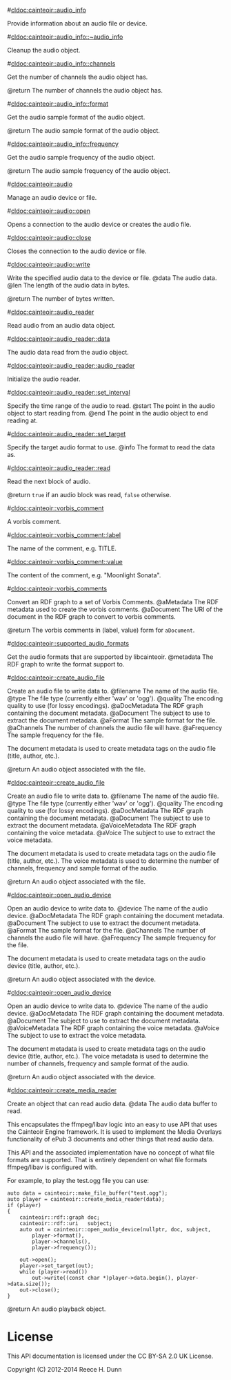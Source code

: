 #<cldoc:cainteoir::audio_info>

Provide information about an audio file or device.

#<cldoc:cainteoir::audio_info::~audio_info>

Cleanup the audio object.

#<cldoc:cainteoir::audio_info::channels>

Get the number of channels the audio object has.

@return The number of channels the audio object has.

#<cldoc:cainteoir::audio_info::format>

Get the audio sample format of the audio object.

@return The audio sample format of the audio object.

#<cldoc:cainteoir::audio_info::frequency>

Get the audio sample frequency of the audio object.

@return The audio sample frequency of the audio object.

#<cldoc:cainteoir::audio>

Manage an audio device or file.

#<cldoc:cainteoir::audio::open>

Opens a connection to the audio device or creates the audio file.

#<cldoc:cainteoir::audio::close>

Closes the connection to the audio device or file.

#<cldoc:cainteoir::audio::write>

Write the specified audio data to the device or file.
@data The audio data.
@len  The length of the audio data in bytes.

@return The number of bytes written.

#<cldoc:cainteoir::audio_reader>

Read audio from an audio data object.

#<cldoc:cainteoir::audio_reader::data>

The audio data read from the audio object.

#<cldoc:cainteoir::audio_reader::audio_reader>

Initialize the audio reader.

#<cldoc:cainteoir::audio_reader::set_interval>

Specify the time range of the audio to read.
@start The point in the audio object to start reading from.
@end   The point in the audio object to end reading at.

#<cldoc:cainteoir::audio_reader::set_target>

Specify the target audio format to use.
@info  The format to read the data as.

#<cldoc:cainteoir::audio_reader::read>

Read the next block of audio.

@return `true` if an audio block was read, `false` otherwise.

#<cldoc:cainteoir::vorbis_comment>

A vorbis comment.

#<cldoc:cainteoir::vorbis_comment::label>

The name of the comment, e.g. TITLE.

#<cldoc:cainteoir::vorbis_comment::value>

The content of the comment, e.g. "Moonlight Sonata".

#<cldoc:cainteoir::vorbis_comments>

Convert an RDF graph to a set of Vorbis Comments.
@aMetadata The RDF metadata used to create the vorbis comments.
@aDocument The URI of the document in the RDF graph to convert to vorbis comments.

@return The vorbis comments in (label, value) form for `aDocument`.

#<cldoc:cainteoir::supported_audio_formats>

Get the audio formats that are supported by libcainteoir.
@metadata The RDF graph to write the format support to.

#<cldoc:cainteoir::create_audio_file>

Create an audio file to write data to.
@filename       The name of the audio file.
@type           The file type (currently either 'wav' or 'ogg').
@quality        The encoding quality to use (for lossy encodings).
@aDocMetadata   The RDF graph containing the document metadata.
@aDocument      The subject to use to extract the document metadata.
@aFormat        The sample format for the file.
@aChannels      The number of channels the audio file will have.
@aFrequency     The sample frequency for the file.

The document metadata is used to create metadata tags on the audio file
(title, author, etc.).

@return An audio object associated with the file.

#<cldoc:cainteoir::create_audio_file>

Create an audio file to write data to.
@filename       The name of the audio file.
@type           The file type (currently either 'wav' or 'ogg').
@quality        The encoding quality to use (for lossy encodings).
@aDocMetadata   The RDF graph containing the document metadata.
@aDocument      The subject to use to extract the document metadata.
@aVoiceMetadata The RDF graph containing the voice metadata.
@aVoice         The subject to use to extract the voice metadata.

The document metadata is used to create metadata tags on the audio file
(title, author, etc.). The voice metadata is used to determine the number
of channels, frequency and sample format of the audio.

@return An audio object associated with the file.

#<cldoc:cainteoir::open_audio_device>

Open an audio device to write data to.
@device         The name of the audio device.
@aDocMetadata   The RDF graph containing the document metadata.
@aDocument      The subject to use to extract the document metadata.
@aFormat        The sample format for the file.
@aChannels      The number of channels the audio file will have.
@aFrequency     The sample frequency for the file.

The document metadata is used to create metadata tags on the audio device
(title, author, etc.).

@return An audio object associated with the device.

#<cldoc:cainteoir::open_audio_device>

Open an audio device to write data to.
@device         The name of the audio device.
@aDocMetadata   The RDF graph containing the document metadata.
@aDocument      The subject to use to extract the document metadata.
@aVoiceMetadata The RDF graph containing the voice metadata.
@aVoice         The subject to use to extract the voice metadata.

The document metadata is used to create metadata tags on the audio device
(title, author, etc.). The voice metadata is used to determine the number
of channels, frequency and sample format of the audio.

@return An audio object associated with the device.

#<cldoc:cainteoir::create_media_reader>

Create an object that can read audio data.
@data The audio data buffer to read.

This encapsulates the ffmpeg/libav logic into an easy to use API that uses the
Cainteoir Engine framework. It is used to implement the Media Overlays
functionality of ePub 3 documents and other things that read audio data.

This API and the associated implementation have no concept of what file
formats are supported. That is entirely dependent on what file formats
ffmpeg/libav is configured with.

For example, to play the test.ogg file you can use:

	auto data = cainteoir::make_file_buffer("test.ogg");
	auto player = cainteoir::create_media_reader(data);
	if (player)
	{
		cainteoir::rdf::graph doc;
		cainteoir::rdf::uri   subject;
		auto out = cainteoir::open_audio_device(nullptr, doc, subject,
			player->format(),
			player->channels(),
			player->frequency());

		out->open();
		player->set_target(out);
		while (player->read())
			out->write((const char *)player->data.begin(), player->data.size());
		out->close();
	}

@return An audio playback object.

# License

This API documentation is licensed under the CC BY-SA 2.0 UK License.

Copyright (C) 2012-2014 Reece H. Dunn
